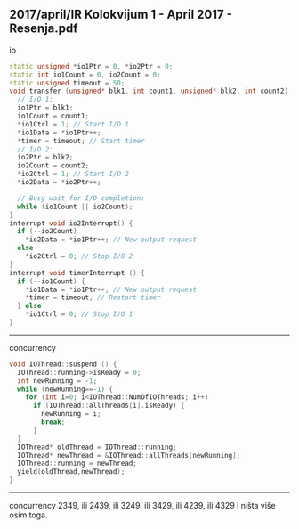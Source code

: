 2017/april/IR Kolokvijum 1 - April 2017 - Resenja.pdf
--------------------------------------------------------------------------------
io
```cpp
static unsigned *io1Ptr = 0, *io2Ptr = 0;
static int io1Count = 0, io2Count = 0;
static unsigned timeout = 50;
void transfer (unsigned* blk1, int count1, unsigned* blk2, int count2) {
  // I/O 1:
  io1Ptr = blk1;
  io1Count = count1;
  *io1Ctrl = 1; // Start I/O 1
  *io1Data = *io1Ptr++;
  *timer = timeout; // Start timer
  // I/O 2:
  io2Ptr = blk2;
  io2Count = count2;
  *io2Ctrl = 1; // Start I/O 2
  *io2Data = *io2Ptr++;

  // Busy wait for I/O completion:
  while (io1Count || io2Count);
}
interrupt void io2Interrupt() {
  if (--io2Count)
    *io2Data = *io1Ptr++; // New output request
  else
    *io2Ctrl = 0; // Stop I/O 2
}
interrupt void timerInterrupt () {
  if (--io1Count) {
    *io1Data = *io1Ptr++; // New output request
    *timer = timeout; // Restart timer
  } else
    *io1Ctrl = 0; // Stop I/O 1
}
```

--------------------------------------------------------------------------------
concurrency
```cpp
void IOThread::suspend () {
  IOThread::running->isReady = 0;
  int newRunning = -1;
  while (newRunning==-1) {
    for (int i=0; i<IOThread::NumOfIOThreads; i++)
      if (IOThread::allThreads[i].isReady) {
        newRunning = i;
        break;
      }
  }
  IOThread* oldThread = IOThread::running;
  IOThread* newThread = &IOThread::allThreads[newRunning];
  IOThread::running = newThread;
  yield(oldThread,newThread);
}
```

--------------------------------------------------------------------------------
concurrency
2349, ili 2439, ili 3249, ili 3429, ili 4239, ili 4329 i ništa više osim toga.
